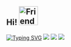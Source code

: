 ## Hi! <img src="https://raw.githubusercontent.com/MartinHeinz/MartinHeinz/master/wave.gif" alt="Friends" width="50" height="50"> 
[![Typing SVG](https://readme-typing-svg.herokuapp.com/?lines=I+am+Shamal+Shaikh;Second+line+of+text)](https://git.io/typing-svg)
<img src="https://github-readme-stats.vercel.app/api?username=ShamalShaikh&&show_icons=true&title_color=ffffff&icon_color=bb2acf&text_color=daf7dc&bg_color=151515">
<img src="https://visitor-badge.glitch.me/badge?page_id=ShamalShaikh.shamalshaikh">
<img src="https://thumbs.gfycat.com/DefiantLividElephantseal-max-1mb.gif">


